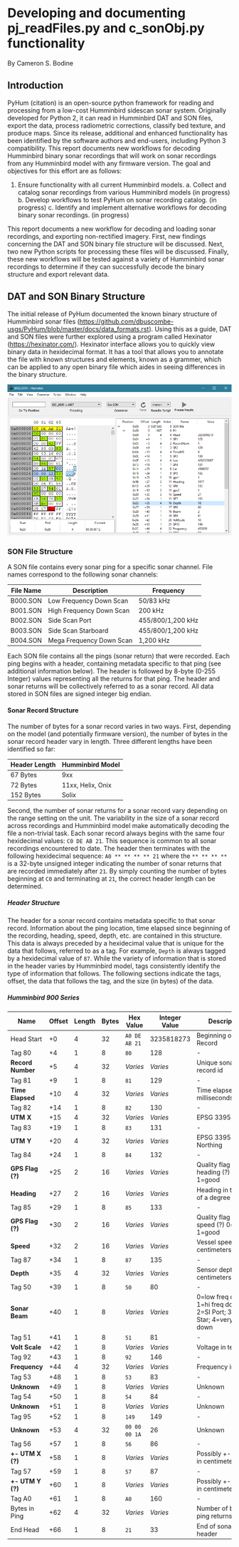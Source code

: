 
# Developing and documenting pj_readFiles.py and c_sonObj.py functionality
By Cameron S. Bodine

## Introduction
PyHum (citation) is an open-source python framework for reading and processing from a low-cost Humminbird sidescan sonar system.  Originally developed for Python 2, it can read in Humminbird DAT and SON files, export the data, process radiometric corrections, classify bed texture, and produce maps.  Since its release, additional and enhanced functionality has been identified by the software authors and end-users, including Python 3 compatibility.  This report documents new workflows for decoding Humminbird binary sonar recordings that will work on sonar recordings from any Humminbird model with any firmware version.  The goal and objectives for this effort are as follows:

1. Ensure functionality with all current Humminbird models.
    a. Collect and catalog sonar recordings from various Humminibrd models (in progress)
    b. Develop workflows to test PyHum on sonar recording catalog. (in progress)
    c. Identify and implement alternative workflows for decoding binary sonar recordings. (in progress)

This report documents a new workflow for decoding and loading sonar recordings, and exporting non-rectified imagery.  First, new findings concerning the DAT and SON binary file structure will be discussed.  Next, two new Python scripts for processing these files will be discussed.  Finally, these new workflows will be tested against a variety of Humminbird sonar recordings to determine if they can successfully decode the binary structure and export relevant data.

## DAT and SON Binary Structure
The initial release of PyHum documented the known binary structure of Humminbird sonar files (https://github.com/dbuscombe-usgs/PyHum/blob/master/docs/data_formats.rst).  Using this as a guide, DAT and SON files were further explored using a program called Hexinator (https://hexinator.com/).  Hexinator interface allows you to quickly view binary data in hexidecimal format.  It has a tool that allows you to annotate the file with known structures and elements, known as a grammer, which can be applied to any open binary file which aides in seeing differences in the binary structure.

![Img of Hexinator Program](/docs/attach/Hexinator.PNG?raw=true "Hexinator Screen Shot")

### SON File Structure
A SON file contains every sonar ping for a specific sonar channel.  File names correspond to the following sonar channels:

| File Name | Description                 | Frequency         |
| --------- | --------------------------- | ----------------- |
| B000.SON  | Low Frequency Down Scan     | 50/83 kHz         |
| B001.SON  | High Frequency Down Scan    | 200 kHz           |
| B002.SON  | Side Scan Port              | 455/800/1,200 kHz |
| B003.SON  | Side Scan Starboard         | 455/800/1,200 kHz |
| B004.SON  | Mega Frequency Down Scan    | 1,200 kHz         |

Each SON file contains all the pings (sonar return) that were recorded.  Each ping begins with a header, containing metadata specific to that ping (see additional information below).  The header is followed by 8-byte (0-255 Integer) values representing all the returns for that ping.  The header and sonar returns will be collectively referred to as a sonar record.  All data stored in SON files are signed integer big endian.

#### Sonar Record Structure
The number of bytes for a sonar record varies in two ways.  First, depending on the model (and potentially firmware version), the number of bytes in the sonar record header vary in length.  Three different lengths have been identified so far:

| Header Length | Humminbird Model |
| ------------- | ---------------- |
| 67 Bytes      | 9xx              |
| 72 Bytes      | 11xx, Helix, Onix|
| 152 Bytes     | Solix            |

Second, the number of sonar returns for a sonar record vary depending on the range setting on the unit.  The variability in the size of a sonar record across recordings and Humminbird model make automatically decoding the file a non-trivial task.  Each sonar record always begins with the same four hexidecimal values: `C0 DE AB 21`.  This sequence is common to all sonar recordings encountered to date.  The header then terminates with the following hexidecimal sequence: `A0 ** ** ** ** 21` where the `** ** ** **` is a 32-byte unsigned integer indicating the number of sonar returns that are recorded immediately after `21`.  By simply counting the number of bytes beginning at `C0` and terminating at `21`, the correct header length can be determined.

##### Header Structure
The header for a sonar record contains metadata specific to that sonar record.  Information about the ping location, time elapsed since beginning of the recording, heading, speed, depth, etc. are contained in this structure.  This data is always preceded by a hexidecimal value that is unique for the data that follows, referred to as a tag.  For example, `Depth` is always tagged by a hexidecimal value of `87`.  While the variety of information that is stored in the header varies by Humminbird model, tags consistently identify the type of information that follows.  The following sections indicate the tags, offset, the data that follows the tag, and the size (in bytes) of the data.

##### Humminbird 900 Series
| Name              | Offset | Length | Bytes | Hex Value     | Integer Value | Description |
| ----------------- | ------ | ------ | ----- | ------------- | ------------- | ----------- |
| Head Start        | +0     | 4      | 32    | `A0 DE AB 21` | 3235818273    | Beginning of Sonar Record |
| Tag 80            | +4     | 1      | 8     | `80`          | 128           | - |
| **Record Number** | +5     | 4      | 32    | *Varies*      | *Varies*      | Unique sonar record id |
| Tag 81            | +9     | 1      | 8     | `81`          | 129           | - |
| **Time Elapsed**  | +10    | 4      | 32    | *Varies*      | *Varies*      | Time elapsed (in milliseconds) |
| Tag 82            | +14    | 1      | 8     | `82`          | 130           | - |
| **UTM X**         | +15    | 4      | 32    | *Varies*      | *Varies*      | EPSG 3395 Easting |
| Tag 83            | +19    | 1      | 8     | `83`          | 131           | - |
| **UTM Y**         | +20    | 4      | 32    | *Varies*      | *Varies*      | EPSG 3395 Northing |
| Tag 84            | +24    | 1      | 8     | `84`          | 132           | - |
| **GPS Flag (?)**  | +25    | 2      | 16    | *Varies*      | *Varies*      | Quality flag for heading (?) 0=bad; 1=good |
| **Heading**       | +27    | 2      | 16    | *Varies*      | *Varies*      | Heading in tenths of a degree |
| Tag 85            | +29    | 1      | 8     | `85`          | 133           | - |
| **GPS Flag (?)**  | +30    | 2      | 16    | *Varies*      | *Varies*      | Quality flag for speed (?) 0=bad; 1=good |
| **Speed**         | +32    | 2      | 16    | *Varies*      | *Varies*      | Vessel speed in centimeters/second|
| Tag 87            | +34    | 1      | 8     | `87`          | 135           | - |
| **Depth**         | +35    | 4      | 32    | *Varies*      | *Varies*      | Sensor depth in centimeters |
| Tag 50            | +39    | 1      | 8     | `50`          | 80            | - |
| **Sonar Beam**    | +40    | 1      | 8     | *Varies*      | *Varies*      | 0=low freq down; 1=hi freq down; 2=SI Port; 3=SI Star; 4=very high down |
| Tag 51            | +41    | 1      | 8     | `51`          | 81            | - |
| **Volt Scale**    | +42    | 1      | 8     | *Varies*      | *Varies*      | Voltage in tenths |
| Tag 92            | +43    | 1      | 8     | `92`          | 146           | - |
| **Frequency**     | +44    | 4      | 32    | *Varies*      | *Varies*      | Frequency in hertz |
| Tag 53            | +48    | 1      | 8     | `53`          | 83            | - |
| **Unknown**       | +49    | 1      | 8     | *Varies*      | *Varies*      | Unknown |
| Tag 54            | +50    | 1      | 8     | `54`          | 84            | - |
| **Unknown**       | +51    | 1      | 8     | *Varies*      | *Varies*      | Unknown |
| Tag 95            | +52    | 1      | 8     | `149`         | 149           | - |
| **Unknown**       | +53    | 4      | 32    | `00 00 00 1A` | 26            | Unknown |
| Tag 56            | +57    | 1      | 8     | `56`          | 86            | - |
| **+- UTM X (?)**  | +58    | 1      | 8     | *Varies*      | *Varies*      | Possibly +- UTM X in centimeters |
| Tag 57            | +59    | 1      | 8     | `57`          | 87            | - |
| **+- UTM Y (?)**  | +60    | 1      | 8     | *Varies*      | *Varies*      | Possibly +- UTM Y in centimeters |
| Tag A0            | +61    | 1      | 8     | `A0`          | 160           | - |
| Bytes in Ping     | +62    | 4      | 32    | *Varies*      | *Varies*      | Number of bytes in ping returns |
| End Head          | +66    | 1      | 8     | `21`          | 33            | End of sonar record header |
